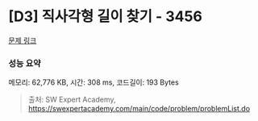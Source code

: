 # [D3] 직사각형 길이 찾기 - 3456 

[문제 링크](https://swexpertacademy.com/main/code/problem/problemDetail.do?contestProbId=AWFPmsqqALwDFAV0) 

### 성능 요약

메모리: 62,776 KB, 시간: 308 ms, 코드길이: 193 Bytes



> 출처: SW Expert Academy, https://swexpertacademy.com/main/code/problem/problemList.do